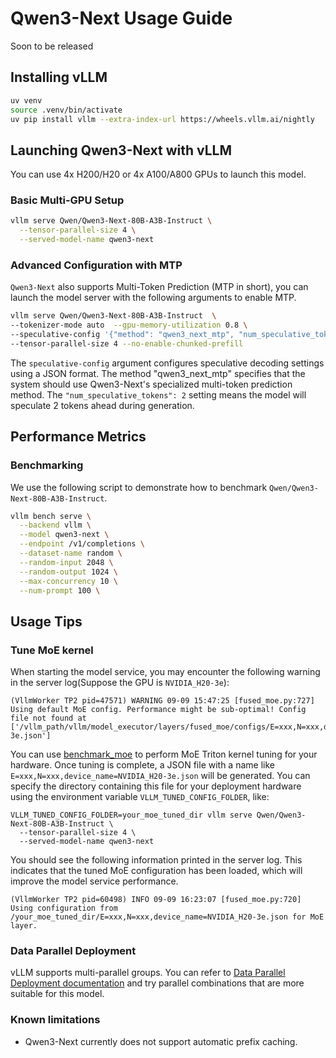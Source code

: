 # Qwen3-Next Usage Guide

Soon to be released

## Installing vLLM

```bash
uv venv
source .venv/bin/activate
uv pip install vllm --extra-index-url https://wheels.vllm.ai/nightly
```

## Launching Qwen3-Next with vLLM

You can use 4x H200/H20 or 4x A100/A800 GPUs to launch this model.

### Basic Multi-GPU Setup

```bash
vllm serve Qwen/Qwen3-Next-80B-A3B-Instruct \
  --tensor-parallel-size 4 \
  --served-model-name qwen3-next 

```
### Advanced Configuration with MTP

`Qwen3-Next` also supports Multi-Token Prediction (MTP in short), you can launch the model server with the following arguments to enable MTP.

```bash
vllm serve Qwen/Qwen3-Next-80B-A3B-Instruct  \
--tokenizer-mode auto  --gpu-memory-utilization 0.8 \
--speculative-config '{"method": "qwen3_next_mtp", "num_speculative_tokens": 2}' \
--tensor-parallel-size 4 --no-enable-chunked-prefill 
```

The `speculative-config` argument configures speculative decoding settings using a JSON format. The method "qwen3_next_mtp" specifies that the system should use Qwen3-Next's specialized multi-token prediction method. The `"num_speculative_tokens": 2` setting means the model will speculate 2 tokens ahead during generation.


## Performance Metrics

### Benchmarking

We use the following script to demonstrate how to benchmark `Qwen/Qwen3-Next-80B-A3B-Instruct`.

```bash
vllm bench serve \
  --backend vllm \
  --model qwen3-next \
  --endpoint /v1/completions \
  --dataset-name random \
  --random-input 2048 \
  --random-output 1024 \
  --max-concurrency 10 \
  --num-prompt 100 \
```

## Usage Tips

### Tune MoE kernel

When starting the model service, you may encounter the following warning in the server log(Suppose the GPU is `NVIDIA_H20-3e`):

```shell
(VllmWorker TP2 pid=47571) WARNING 09-09 15:47:25 [fused_moe.py:727] Using default MoE config. Performance might be sub-optimal! Config file not found at ['/vllm_path/vllm/model_executor/layers/fused_moe/configs/E=xxx,N=xxx,device_name=NVIDIA_H20-3e.json']
```

You can use [benchmark_moe](https://github.com/vllm-project/vllm/blob/main/benchmarks/kernels/benchmark_moe.py) to perform MoE Triton kernel tuning for your hardware. Once tuning is complete, a JSON file with a name like `E=xxx,N=xxx,device_name=NVIDIA_H20-3e.json` will be generated. You can specify the directory containing this file for your deployment hardware using the environment variable `VLLM_TUNED_CONFIG_FOLDER`, like:

```shell
VLLM_TUNED_CONFIG_FOLDER=your_moe_tuned_dir vllm serve Qwen/Qwen3-Next-80B-A3B-Instruct \
  --tensor-parallel-size 4 \
  --served-model-name qwen3-next 

```

You should see the following information printed in the server log. This indicates that the tuned MoE configuration has been loaded, which will improve the model service performance.

```shell
(VllmWorker TP2 pid=60498) INFO 09-09 16:23:07 [fused_moe.py:720] Using configuration from /your_moe_tuned_dir/E=xxx,N=xxx,device_name=NVIDIA_H20-3e.json for MoE layer.
```

### Data Parallel Deployment

vLLM supports multi-parallel groups. You can refer to [Data Parallel Deployment documentation](https://docs.vllm.ai/en/latest/serving/data_parallel_deployment.html) and try parallel combinations that are more suitable for this model.

### Known limitations

- Qwen3-Next currently does not support automatic prefix caching.